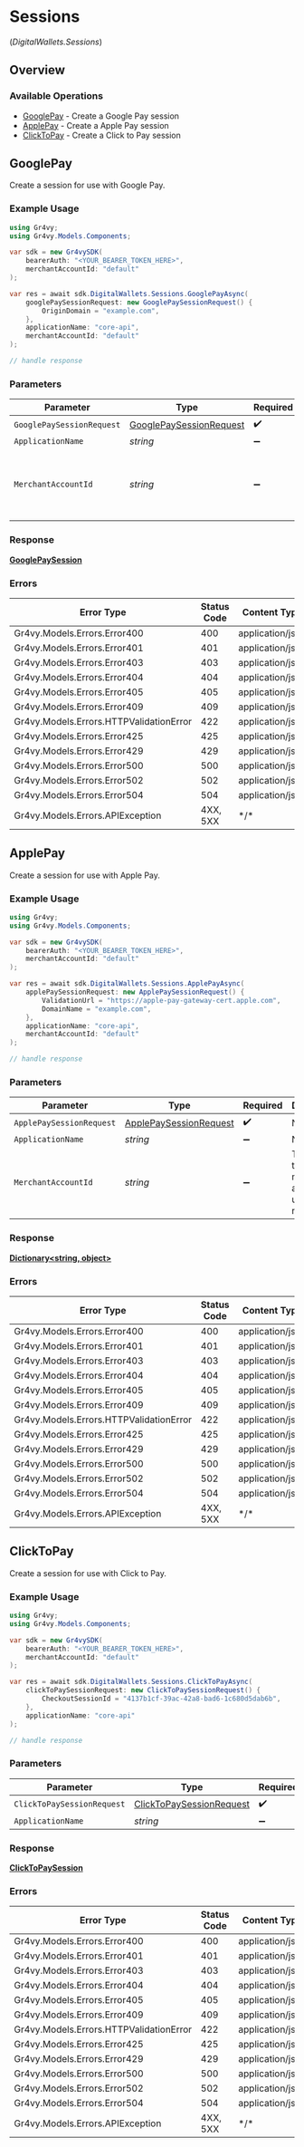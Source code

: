# Sessions
(*DigitalWallets.Sessions*)

## Overview

### Available Operations

* [GooglePay](#googlepay) - Create a Google Pay session
* [ApplePay](#applepay) - Create a Apple Pay session
* [ClickToPay](#clicktopay) - Create a Click to Pay session

## GooglePay

Create a session for use with Google Pay.

### Example Usage

```csharp
using Gr4vy;
using Gr4vy.Models.Components;

var sdk = new Gr4vySDK(
    bearerAuth: "<YOUR_BEARER_TOKEN_HERE>",
    merchantAccountId: "default"
);

var res = await sdk.DigitalWallets.Sessions.GooglePayAsync(
    googlePaySessionRequest: new GooglePaySessionRequest() {
        OriginDomain = "example.com",
    },
    applicationName: "core-api",
    merchantAccountId: "default"
);

// handle response
```

### Parameters

| Parameter                                                                     | Type                                                                          | Required                                                                      | Description                                                                   | Example                                                                       |
| ----------------------------------------------------------------------------- | ----------------------------------------------------------------------------- | ----------------------------------------------------------------------------- | ----------------------------------------------------------------------------- | ----------------------------------------------------------------------------- |
| `GooglePaySessionRequest`                                                     | [GooglePaySessionRequest](../../Models/Components/GooglePaySessionRequest.md) | :heavy_check_mark:                                                            | N/A                                                                           |                                                                               |
| `ApplicationName`                                                             | *string*                                                                      | :heavy_minus_sign:                                                            | N/A                                                                           |                                                                               |
| `MerchantAccountId`                                                           | *string*                                                                      | :heavy_minus_sign:                                                            | The ID of the merchant account to use for this request.                       | default                                                                       |

### Response

**[GooglePaySession](../../Models/Components/GooglePaySession.md)**

### Errors

| Error Type                              | Status Code                             | Content Type                            |
| --------------------------------------- | --------------------------------------- | --------------------------------------- |
| Gr4vy.Models.Errors.Error400            | 400                                     | application/json                        |
| Gr4vy.Models.Errors.Error401            | 401                                     | application/json                        |
| Gr4vy.Models.Errors.Error403            | 403                                     | application/json                        |
| Gr4vy.Models.Errors.Error404            | 404                                     | application/json                        |
| Gr4vy.Models.Errors.Error405            | 405                                     | application/json                        |
| Gr4vy.Models.Errors.Error409            | 409                                     | application/json                        |
| Gr4vy.Models.Errors.HTTPValidationError | 422                                     | application/json                        |
| Gr4vy.Models.Errors.Error425            | 425                                     | application/json                        |
| Gr4vy.Models.Errors.Error429            | 429                                     | application/json                        |
| Gr4vy.Models.Errors.Error500            | 500                                     | application/json                        |
| Gr4vy.Models.Errors.Error502            | 502                                     | application/json                        |
| Gr4vy.Models.Errors.Error504            | 504                                     | application/json                        |
| Gr4vy.Models.Errors.APIException        | 4XX, 5XX                                | \*/\*                                   |

## ApplePay

Create a session for use with Apple Pay.

### Example Usage

```csharp
using Gr4vy;
using Gr4vy.Models.Components;

var sdk = new Gr4vySDK(
    bearerAuth: "<YOUR_BEARER_TOKEN_HERE>",
    merchantAccountId: "default"
);

var res = await sdk.DigitalWallets.Sessions.ApplePayAsync(
    applePaySessionRequest: new ApplePaySessionRequest() {
        ValidationUrl = "https://apple-pay-gateway-cert.apple.com",
        DomainName = "example.com",
    },
    applicationName: "core-api",
    merchantAccountId: "default"
);

// handle response
```

### Parameters

| Parameter                                                                   | Type                                                                        | Required                                                                    | Description                                                                 | Example                                                                     |
| --------------------------------------------------------------------------- | --------------------------------------------------------------------------- | --------------------------------------------------------------------------- | --------------------------------------------------------------------------- | --------------------------------------------------------------------------- |
| `ApplePaySessionRequest`                                                    | [ApplePaySessionRequest](../../Models/Components/ApplePaySessionRequest.md) | :heavy_check_mark:                                                          | N/A                                                                         |                                                                             |
| `ApplicationName`                                                           | *string*                                                                    | :heavy_minus_sign:                                                          | N/A                                                                         |                                                                             |
| `MerchantAccountId`                                                         | *string*                                                                    | :heavy_minus_sign:                                                          | The ID of the merchant account to use for this request.                     | default                                                                     |

### Response

**[Dictionary<string, object>](../../Models/.md)**

### Errors

| Error Type                              | Status Code                             | Content Type                            |
| --------------------------------------- | --------------------------------------- | --------------------------------------- |
| Gr4vy.Models.Errors.Error400            | 400                                     | application/json                        |
| Gr4vy.Models.Errors.Error401            | 401                                     | application/json                        |
| Gr4vy.Models.Errors.Error403            | 403                                     | application/json                        |
| Gr4vy.Models.Errors.Error404            | 404                                     | application/json                        |
| Gr4vy.Models.Errors.Error405            | 405                                     | application/json                        |
| Gr4vy.Models.Errors.Error409            | 409                                     | application/json                        |
| Gr4vy.Models.Errors.HTTPValidationError | 422                                     | application/json                        |
| Gr4vy.Models.Errors.Error425            | 425                                     | application/json                        |
| Gr4vy.Models.Errors.Error429            | 429                                     | application/json                        |
| Gr4vy.Models.Errors.Error500            | 500                                     | application/json                        |
| Gr4vy.Models.Errors.Error502            | 502                                     | application/json                        |
| Gr4vy.Models.Errors.Error504            | 504                                     | application/json                        |
| Gr4vy.Models.Errors.APIException        | 4XX, 5XX                                | \*/\*                                   |

## ClickToPay

Create a session for use with Click to Pay.

### Example Usage

```csharp
using Gr4vy;
using Gr4vy.Models.Components;

var sdk = new Gr4vySDK(
    bearerAuth: "<YOUR_BEARER_TOKEN_HERE>",
    merchantAccountId: "default"
);

var res = await sdk.DigitalWallets.Sessions.ClickToPayAsync(
    clickToPaySessionRequest: new ClickToPaySessionRequest() {
        CheckoutSessionId = "4137b1cf-39ac-42a8-bad6-1c680d5dab6b",
    },
    applicationName: "core-api"
);

// handle response
```

### Parameters

| Parameter                                                                       | Type                                                                            | Required                                                                        | Description                                                                     |
| ------------------------------------------------------------------------------- | ------------------------------------------------------------------------------- | ------------------------------------------------------------------------------- | ------------------------------------------------------------------------------- |
| `ClickToPaySessionRequest`                                                      | [ClickToPaySessionRequest](../../Models/Components/ClickToPaySessionRequest.md) | :heavy_check_mark:                                                              | N/A                                                                             |
| `ApplicationName`                                                               | *string*                                                                        | :heavy_minus_sign:                                                              | N/A                                                                             |

### Response

**[ClickToPaySession](../../Models/Components/ClickToPaySession.md)**

### Errors

| Error Type                              | Status Code                             | Content Type                            |
| --------------------------------------- | --------------------------------------- | --------------------------------------- |
| Gr4vy.Models.Errors.Error400            | 400                                     | application/json                        |
| Gr4vy.Models.Errors.Error401            | 401                                     | application/json                        |
| Gr4vy.Models.Errors.Error403            | 403                                     | application/json                        |
| Gr4vy.Models.Errors.Error404            | 404                                     | application/json                        |
| Gr4vy.Models.Errors.Error405            | 405                                     | application/json                        |
| Gr4vy.Models.Errors.Error409            | 409                                     | application/json                        |
| Gr4vy.Models.Errors.HTTPValidationError | 422                                     | application/json                        |
| Gr4vy.Models.Errors.Error425            | 425                                     | application/json                        |
| Gr4vy.Models.Errors.Error429            | 429                                     | application/json                        |
| Gr4vy.Models.Errors.Error500            | 500                                     | application/json                        |
| Gr4vy.Models.Errors.Error502            | 502                                     | application/json                        |
| Gr4vy.Models.Errors.Error504            | 504                                     | application/json                        |
| Gr4vy.Models.Errors.APIException        | 4XX, 5XX                                | \*/\*                                   |